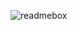 ![readmebox](https://github.com/salluthdev/salluthdev/assets/83701344/542dffc5-253c-427b-af1f-2a8355c28f26)
